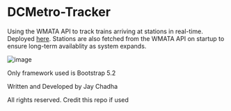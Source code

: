 # DCMetro-Tracker

Using the WMATA API to track trains arriving at stations in real-time. Deployed [here](https://jaychadha-uva.github.io/DCMetro-Tracker/?station=G03). Stations are also fetched from the WMATA API on startup to ensure long-term availablity as system expands.


![image](https://user-images.githubusercontent.com/89432060/209457951-ab54390d-e4c7-4e11-a9f1-2a0eea671085.png)


Only framework used is Bootstrap 5.2


Written and Developed by Jay Chadha

All rights reserved. Credit this repo if used
